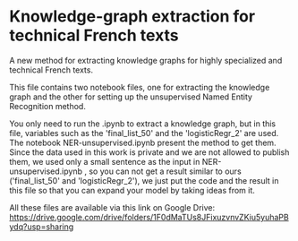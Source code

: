 # Knowledge-graph extraction for technical French texts

A new method for extracting knowledge graphs for highly specialized and technical French texts.

This file contains two notebook files, one for extracting the knowledge graph and the other for setting up the unsupervised Named Entity Recognition method.

You only need to run the .ipynb to extract a knowledge graph, but in this file, variables such as the 'final_list_50' and the 'logisticRegr_2' are used. The notebook NER-unsupervised.ipynb present the method to get them. Since the data used in this work is private and we are not allowed to publish them, we used only a small sentence as the input in NER-unsupervised.ipynb , so you can not get a result similar to ours ('final_list_50' and 'logisticRegr_2'), we just put the code and the result in this file so that you can expand your model by taking ideas from it.

All these files are available via this link on Google Drive: https://drive.google.com/drive/folders/1F0dMaTUs8JFixuzvnvZKiu5yuhaPBydq?usp=sharing 
